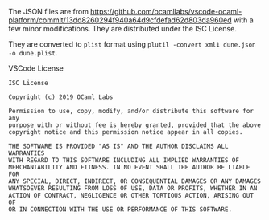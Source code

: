 The JSON files are from https://github.com/ocamllabs/vscode-ocaml-platform/commit/13dd8260294f940a64d9cfdefad62d803da960ed with a few minor modifications. They are distributed under the ISC License. 

They are converted to `plist` format using `plutil -convert xml1 dune.json -o dune.plist`. 

VSCode License

```
ISC License

Copyright (c) 2019 OCaml Labs

Permission to use, copy, modify, and/or distribute this software for any
purpose with or without fee is hereby granted, provided that the above
copyright notice and this permission notice appear in all copies.

THE SOFTWARE IS PROVIDED "AS IS" AND THE AUTHOR DISCLAIMS ALL WARRANTIES
WITH REGARD TO THIS SOFTWARE INCLUDING ALL IMPLIED WARRANTIES OF
MERCHANTABILITY AND FITNESS. IN NO EVENT SHALL THE AUTHOR BE LIABLE FOR
ANY SPECIAL, DIRECT, INDIRECT, OR CONSEQUENTIAL DAMAGES OR ANY DAMAGES
WHATSOEVER RESULTING FROM LOSS OF USE, DATA OR PROFITS, WHETHER IN AN
ACTION OF CONTRACT, NEGLIGENCE OR OTHER TORTIOUS ACTION, ARISING OUT OF
OR IN CONNECTION WITH THE USE OR PERFORMANCE OF THIS SOFTWARE.
```